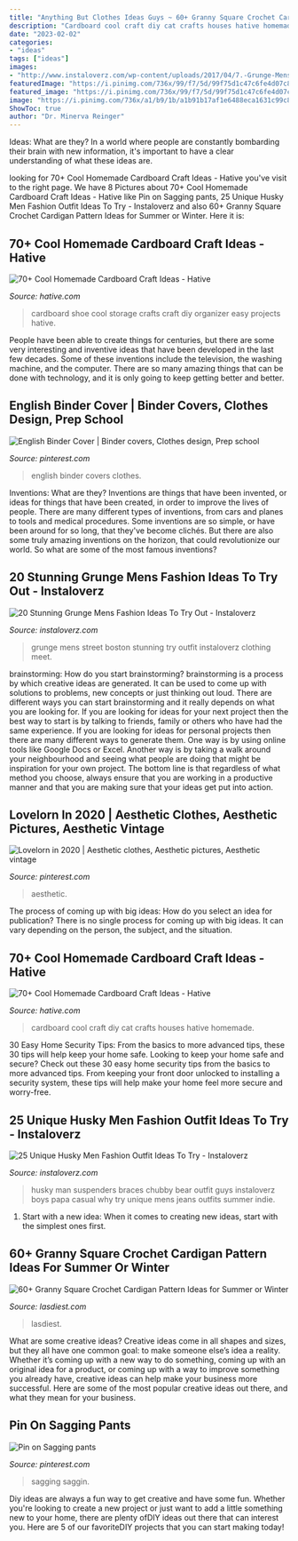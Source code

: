 ```yaml
---
title: "Anything But Clothes Ideas Guys ~ 60+ Granny Square Crochet Cardigan Pattern Ideas For Summer Or Winter"
description: "Cardboard cool craft diy cat crafts houses hative homemade"
date: "2023-02-02"
categories:
- "ideas"
tags: ["ideas"]
images:
- "http://www.instaloverz.com/wp-content/uploads/2017/04/7.-Grunge-Mens-Fashion-Ideas.jpg"
featuredImage: "https://i.pinimg.com/736x/99/f7/5d/99f75d1c47c6fe4d07c8ece2a8ff72ec.jpg"
featured_image: "https://i.pinimg.com/736x/99/f7/5d/99f75d1c47c6fe4d07c8ece2a8ff72ec.jpg"
image: "https://i.pinimg.com/736x/a1/b9/1b/a1b91b17af1e6488eca1631c99c8baca.jpg"
ShowToc: true
author: "Dr. Minerva Reinger"
---
```



Ideas: What are they?
In a world where people are constantly bombarding their brain with new information, it's important to have a clear understanding of what these ideas are.

	

		
looking for 70+ Cool Homemade Cardboard Craft Ideas - Hative you've visit to the right page. We have 8 Pictures about 70+ Cool Homemade Cardboard Craft Ideas - Hative like Pin on Sagging pants, 25 Unique Husky Men Fashion Outfit Ideas To Try - Instaloverz and also 60+ Granny Square Crochet Cardigan Pattern Ideas for Summer or Winter. Here it is:
		
    
## 70+ Cool Homemade Cardboard Craft Ideas - Hative

<img loading=lazy src="http://hative.com/wp-content/uploads/2014/04/cardboard-crafts/13-cardboard-shoe-storage.jpg" onerror="this.onerror=null;this.src='https://tse3.mm.bing.net/th?id=OIP.9Pa96wJwxVCW1WZjrLNPSAHaI0&amp;pid=15.1';" alt="70+ Cool Homemade Cardboard Craft Ideas - Hative">

_Source: hative.com_

>cardboard shoe cool storage crafts craft diy organizer easy projects hative. 

	

People have been able to create things for centuries, but there are some very interesting and inventive ideas that have been developed in the last few decades. Some of these inventions include the television, the washing machine, and the computer. There are so many amazing things that can be done with technology, and it is only going to keep getting better and better.

    
## English Binder Cover | Binder Covers, Clothes Design, Prep School

<img loading=lazy src="https://i.pinimg.com/736x/ea/e5/5e/eae55ea2ef072c50ee9c1747c18382f9--binder-covers-english.jpg" onerror="this.onerror=null;this.src='https://tse3.mm.bing.net/th?id=OIP.KFaV-pvWzjmt4CjXWcg7SwHaKd&amp;pid=15.1';" alt="English Binder Cover | Binder covers, Clothes design, Prep school">

_Source: pinterest.com_

>english binder covers clothes. 

	

Inventions: What are they?
Inventions are things that have been invented, or ideas for things that have been created, in order to improve the lives of people. There are many different types of inventions, from cars and planes to tools and medical procedures. Some inventions are so simple, or have been around for so long, that they've become clichés. But there are also some truly amazing inventions on the horizon, that could revolutionize our world. So what are some of the most famous inventions?

    
## 20 Stunning Grunge Mens Fashion Ideas To Try Out - Instaloverz

<img loading=lazy src="http://www.instaloverz.com/wp-content/uploads/2017/04/7.-Grunge-Mens-Fashion-Ideas.jpg" onerror="this.onerror=null;this.src='https://tse3.mm.bing.net/th?id=OIP.EPZC8vuDl16LDvihiKUvBgHaLH&amp;pid=15.1';" alt="20 Stunning Grunge Mens Fashion Ideas To Try Out - Instaloverz">

_Source: instaloverz.com_

>grunge mens street boston stunning try outfit instaloverz clothing meet. 

	

brainstorming: How do you start brainstorming?
brainstorming is a process by which creative ideas are generated. It can be used to come up with solutions to problems, new concepts or just thinking out loud. There are different ways you can start brainstorming and it really depends on what you are looking for. If you are looking for ideas for your next project then the best way to start is by talking to friends, family or others who have had the same experience. If you are looking for ideas for personal projects then there are many different ways to generate them. One way is by using online tools like Google Docs or Excel. Another way is by taking a walk around your neighbourhood and seeing what people are doing that might be inspiration for your own project. The bottom line is that regardless of what method you choose, always ensure that you are working in a productive manner and that you are making sure that your ideas get put into action.

    
## Lovelorn In 2020 | Aesthetic Clothes, Aesthetic Pictures, Aesthetic Vintage

<img loading=lazy src="https://i.pinimg.com/736x/99/f7/5d/99f75d1c47c6fe4d07c8ece2a8ff72ec.jpg" onerror="this.onerror=null;this.src='https://tse3.mm.bing.net/th?id=OIP.EfmONxR04PkdUEYpnYm87AHaLH&amp;pid=15.1';" alt="Lovelorn in 2020 | Aesthetic clothes, Aesthetic pictures, Aesthetic vintage">

_Source: pinterest.com_

>aesthetic. 

	

The process of coming up with big ideas: How do you select an idea for publication?
There is no single process for coming up with big ideas. It can vary depending on the person, the subject, and the situation.

    
## 70+ Cool Homemade Cardboard Craft Ideas - Hative

<img loading=lazy src="https://hative.com/wp-content/uploads/2014/04/cardboard-crafts/16-diy-cardboard-cat-houses.jpg" onerror="this.onerror=null;this.src='https://tse3.mm.bing.net/th?id=OIP.eeHTqc4_aJvPDqWR9pRiFgHaHZ&amp;pid=15.1';" alt="70+ Cool Homemade Cardboard Craft Ideas - Hative">

_Source: hative.com_

>cardboard cool craft diy cat crafts houses hative homemade. 

	

30 Easy Home Security Tips: From the basics to more advanced tips, these 30 tips will help keep your home safe.
Looking to keep your home safe and secure? Check out these 30 easy home security tips from the basics to more advanced tips. From keeping your front door unlocked to installing a security system, these tips will help make your home feel more secure and worry-free.

    
## 25 Unique Husky Men Fashion Outfit Ideas To Try - Instaloverz

<img loading=lazy src="https://instaloverz.com/wp-content/uploads/2017/05/10.-Husky-Men-Fashion.jpg" onerror="this.onerror=null;this.src='https://tse4.mm.bing.net/th?id=OIP.sRCPPt2_a9D1xC1Yk1IlWAHaJ4&amp;pid=15.1';" alt="25 Unique Husky Men Fashion Outfit Ideas To Try - Instaloverz">

_Source: instaloverz.com_

>husky man suspenders braces chubby bear outfit guys instaloverz boys papa casual why try unique mens jeans outfits summer indie. 

	

1. Start with a new idea: When it comes to creating new ideas, start with the simplest ones first.

    
## 60+ Granny Square Crochet Cardigan Pattern Ideas For Summer Or Winter

<img loading=lazy src="https://www.lasdiest.com/wp-content/uploads/2019/05/6b5218f89f3182b8ff6b6f200b8afee3-e1557534294547.jpg" onerror="this.onerror=null;this.src='https://tse1.mm.bing.net/th?id=OIP.R1rfbtvRQPI-n6G_EdqofQHaPE&amp;pid=15.1';" alt="60+ Granny Square Crochet Cardigan Pattern Ideas for Summer or Winter">

_Source: lasdiest.com_

>lasdiest. 

	

What are some creative ideas?
Creative ideas come in all shapes and sizes, but they all have one common goal: to make someone else’s idea a reality. Whether it’s coming up with a new way to do something, coming up with an original idea for a product, or coming up with a way to improve something you already have, creative ideas can help make your business more successful. Here are some of the most popular creative ideas out there, and what they mean for your business.

    
## Pin On Sagging Pants

<img loading=lazy src="https://i.pinimg.com/736x/a1/b9/1b/a1b91b17af1e6488eca1631c99c8baca.jpg" onerror="this.onerror=null;this.src='https://tse4.mm.bing.net/th?id=OIP.SJxvlJBIHULCjCDJZ1RiDwHaOl&amp;pid=15.1';" alt="Pin on Sagging pants">

_Source: pinterest.com_

>sagging saggin. 

	

Diy ideas are always a fun way to get creative and have some fun. Whether you're looking to create a new project or just want to add a little something new to your home, there are plenty ofDIY ideas out there that can interest you. Here are 5 of our favoriteDIY projects that you can start making today!

